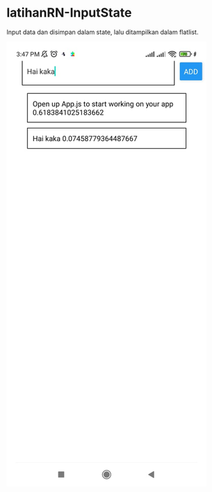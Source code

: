 # latihanRN-InputState
Input data dan disimpan dalam state, lalu ditampilkan dalam flatlist.

![Gambar](https://github.com/ginbqs/latihanRN-1.InputState/blob/main/1.jpeg)
